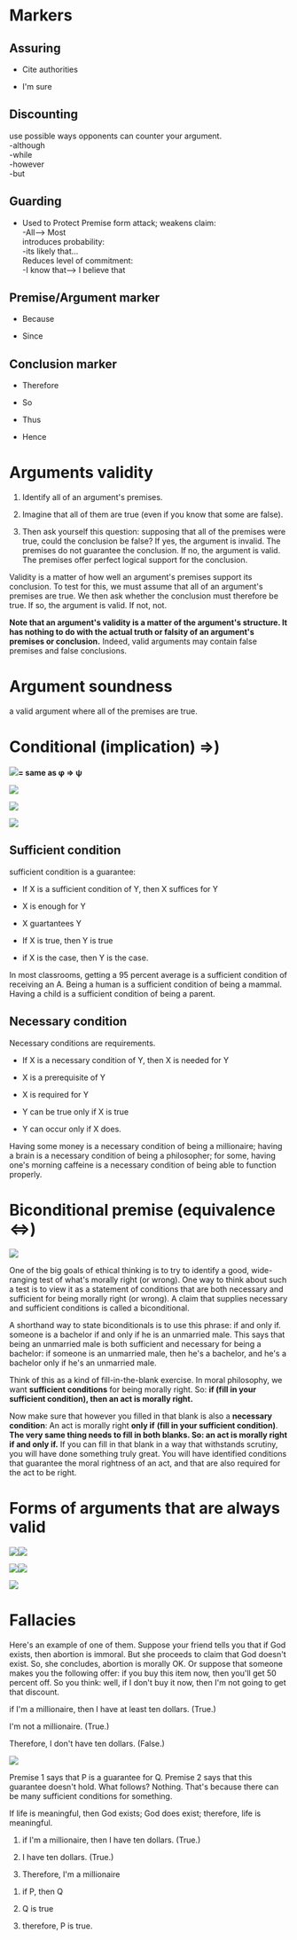 Markers
=======

Assuring
--------

-   Cite authorities

-   I'm sure

Discounting
-----------

use possible ways opponents can counter your argument.\
-although\
-while\
-however\
-but

Guarding
--------

-   Used to Protect Premise form attack; weakens claim:\
    -All\--\> Most\
    introduces probability:\
    -its likely that\...\
    Reduces level of commitment:\
    -I know that\--\> I believe that

Premise/Argument marker
-----------------------

-   Because

-   Since

Conclusion marker
-----------------

-   Therefore

-   So

-   Thus

-   Hence

Arguments validity
==================

1.  Identify all of an argument's premises.

2.  Imagine that all of them are true (even if you know that some are
    false).

3.  Then ask yourself this question: supposing that all of the premises
    were true, could the conclusion be false? If yes, the argument is
    invalid. The premises do not guarantee the conclusion. If no, the
    argument is valid. The premises offer perfect logical support for
    the conclusion.

Validity is a matter of how well an argument's premises support its
conclusion. To test for this, we must assume that all of an argument's
premises are true. We then ask whether the conclusion must therefore be
true. If so, the argument is valid. If not, not.

**Note that an argument's validity is a matter of the argument's
structure. It has nothing to do with the actual truth or falsity of an
argument's premises or conclusion.** Indeed, valid arguments may contain
false premises and false conclusions.

Argument soundness
==================

a valid argument where all of the premises are true.

Conditional (implication) =\>)
==============================

![](C:\scripts\dirkswiki\docs\Personal_Development\media_Ethics/media/image1.png)**=
same as φ =\> ψ**

![](C:\scripts\dirkswiki\docs\Personal_Development\media_Ethics/media/image2.png)

![](C:\scripts\dirkswiki\docs\Personal_Development\media_Ethics/media/image3.png)

![](C:\scripts\dirkswiki\docs\Personal_Development\media_Ethics/media/image4.png)

Sufficient condition
--------------------

sufficient condition is a guarantee:

-   If X is a sufficient condition of Y, then X suffices for Y

-   X is enough for Y

-   X guartantees Y

-   If X is true, then Y is true

-   if X is the case, then Y is the case.

In most classrooms, getting a 95 percent average is a sufficient
condition of receiving an A. Being a human is a sufficient condition of
being a mammal. Having a child is a sufficient condition of being a
parent.

Necessary condition
-------------------

Necessary conditions are requirements.

-   If X is a necessary condition of Y, then X is needed for Y

-   X is a prerequisite of Y

-   X is required for Y

-   Y can be true only if X is true

-   Y can occur only if X does.

Having some money is a necessary condition of being a millionaire;
having a brain is a necessary condition of being a philosopher; for
some, having one's morning caffeine is a necessary condition of being
able to function properly.

Biconditional premise (equivalence \<=\>)
=========================================

![](C:\scripts\dirkswiki\docs\Personal_Development\media_Ethics/media/image5.png)

One of the big goals of ethical thinking is to try to identify a good,
wide-ranging test of what's morally right (or wrong). One way to think
about such a test is to view it as a statement of conditions that are
both necessary and sufficient for being morally right (or wrong).
A claim that supplies necessary and sufficient conditions is called a
biconditional.

A shorthand way to state biconditionals is to use this phrase: if and
only if. someone is a bachelor if and only if he is an unmarried male.
This says that being an unmarried male is both sufficient and necessary
for being a bachelor: if someone is an unmarried male, then he's a
bachelor, and he's a bachelor only if he's an unmarried male.

Think of this as a kind of fill-in-the-blank exercise. In moral
philosophy, we want **sufficient conditions** for being morally right.
So: **if (fill in your sufficient condition), then an act is morally
right.**

Now make sure that however you filled in that blank is also a
**necessary condition**: An act is morally right **only if** **(fill in
your sufficient condition)**. **The very same thing needs to fill in
both blanks. So: an act is morally right if and only if.** If you can
fill in that blank in a way that withstands scrutiny, you will have done
something truly great. You will have identified conditions that
guarantee the moral rightness of an act, and that are also required for
the act to be right.

Forms of arguments that are always valid
========================================

![](C:\scripts\dirkswiki\docs\Personal_Development\media_Ethics/media/image6.png)![](C:\scripts\dirkswiki\docs\Personal_Development\media_Ethics/media/image7.png)

![](C:\scripts\dirkswiki\docs\Personal_Development\media_Ethics/media/image8.png)![](C:\scripts\dirkswiki\docs\Personal_Development\media_Ethics/media/image4.png)

![](C:\scripts\dirkswiki\docs\Personal_Development\media_Ethics/media/image9.png)

Fallacies
=========

Here's an example of one of them. Suppose your friend tells you that if
God exists, then abortion is immoral. But she proceeds to claim that God
doesn't exist. So, she concludes, abortion is morally OK. Or suppose
that someone makes you the following offer: if you buy this item now,
then you'll get 50 percent off. So you think: well, if I don't buy it
now, then I'm not going to get that discount.

if I'm a millionaire, then I have at least ten dollars. (True.)

I'm not a millionaire. (True.)

Therefore, I don't have ten dollars. (False.)

![](C:\scripts\dirkswiki\docs\Personal_Development\media_Ethics/media/image10.png)

Premise 1 says that P is a guarantee for Q. Premise 2 says that this
guarantee doesn't hold. What follows? Nothing. That's because there can
be many sufficient conditions for something.

If life is meaningful, then God exists; God does exist; therefore, life
is meaningful.

1.  if I'm a millionaire, then I have ten dollars. (True.)

2.  I have ten dollars. (True.)

3.  Therefore, I'm a millionaire

<!-- -->

1.  if P, then Q

2.  Q is true

3.  therefore, P is true.
